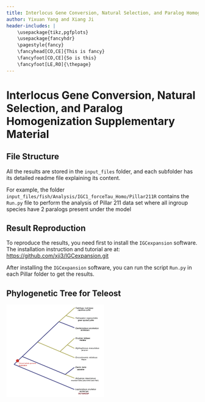 ```yaml
---
title: Interlocus Gene Conversion, Natural Selection, and Paralog Homogenization Supplementary Material
author: Yixuan Yang and Xiang Ji
header-includes: |
    \usepackage{tikz,pgfplots}
    \usepackage{fancyhdr}
    \pagestyle{fancy}
    \fancyhead[CO,CE]{This is fancy}
    \fancyfoot[CO,CE]{So is this}
    \fancyfoot[LE,RO]{\thepage}
---
```

# Interlocus Gene Conversion, Natural Selection, and Paralog Homogenization Supplementary Material

## File Structure

All the results are stored in the `input_files` folder, and each subfolder has its detailed readme file explaining its content.

For example, the folder `input_files/fish/Analysis/IGC1_forceTau_Homo/Pillar211R` contains the `Run.py` file to perform the analysis of Pillar 211 data set where all ingroup species have 2 paralogs present under the model 

## Result Reproduction

To reproduce the results, you need first to install the `IGCexpansion` software. The installation instruction and tutorial are at: https://github.com/xji3/IGCexpansion.git

After installing the `IGCexpansion` software, you can run the script `Run.py` in each Pillar folder to get the results.

## Phylogenetic Tree for Teleost
<img src="./plots/Figure1.png" alt="fish-tree" style="zoom:25%;" />

